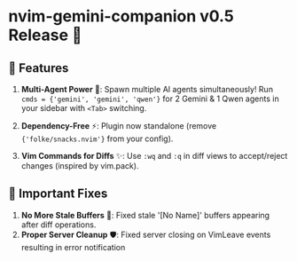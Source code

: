 # nvim-gemini-companion v0.5 Release 🚀

## 🌟 Features

1. **Multi-Agent Power** 🤖: Spawn multiple AI agents simultaneously! Run `cmds = {'gemini', 'gemini', 'qwen'}` for 2 Gemini & 1 Qwen agents in your sidebar with `<Tab>` switching.

2. **Dependency-Free** ⚡: Plugin now standalone (remove `{'folke/snacks.nvim'}` from your config).

3. **Vim Commands for Diffs** ✨: Use `:wq` and `:q` in diff views to accept/reject changes (inspired by vim.pack).

## 🔧 Important Fixes

1. **No More Stale Buffers** 🧹: Fixed stale '[No Name]' buffers appearing after diff operations.
2. **Proper Server Cleanup** 🛡️: Fixed server closing on VimLeave events resulting in error notification
